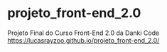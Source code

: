# projeto_front-end_2.0
Projeto Final do Curso Front-End 2.0 da Danki Code
https://lucasrayzoo.github.io/projeto_front-end_2.0/
